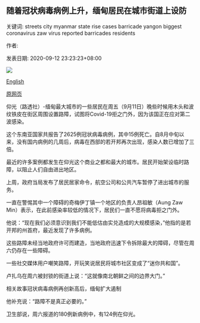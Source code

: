## 随着冠状病毒病例上升，缅甸居民在城市街道上设防

关键词: streets city myanmar state rise cases barricade yangon biggest coronavirus zaw virus reported barricades residents

作者: 

发表日期: 2020-09-12 23:23:23+08:00

![](https://www.straitstimes.com/sites/default/files/styles/x_large/public/articles/2020/09/12/tl-yangon-r-120920.jpg?itok=stRh7nhR)

[English](Myanmar%20residents%20barricade%20city%20streets%20as%20coronavirus%20cases%20rise.md)

[原网页](https://www.straitstimes.com/asia/se-asia/myanmar-residents-barricade-city-streets-as-coronavirus-cases-rise)

仰光（路透社）-缅甸最大城市的一些居民在周五（9月11日）晚些时候用木头和波纹铁皮在街区周围设置路障，试图将Covid-19拒之门外，因为该国正在应对第二波感染。

这个东南亚国家共报告了2625例冠状病毒病例，其中15例死亡。自8月中旬以来，没有国内病例的几周后，病毒在西部的若开邦再次出现，感染人数已增加了三倍。

最近的许多案例都发生在仰光这个商业之都和最大的城市。居民开始架设临时路障，以阻止人们自由进出地区。

上周，政府当局发布了居民居家命令，航空公司和公共汽车暂停了进出城市的服务。

一直在警惕其中一个障碍的奇梅伊丁镇一个地区的负责人昂祖敏（Aung Zaw Min）表示，在此前感染率较低的情况下，居民们一直不愿将病毒拒之门外。

他说：“现在我们必须意识到我们不能低估由实兑造成的大规模感染，”他指的是若开邦的州首府，最近发现了许多病例。

这些路障未经当地政府许可而建造，当地政府迅速下令拆除最大的障碍，尽管在周六仍存在一些障碍。

一些社交媒体用户嘲笑路障，开玩笑说居民将城市社区变成了“迷你共和国”。

卢扎乌在周六被封锁的街道上说：“这就像南北朝鲜之间的边界大门。”

相关故事冠状病毒病例再创新高后，缅甸扩大遏制

他补充说：“路障不是真正必要的。”

卫生部说，周六报道的180例新病例中，有124例在仰光。